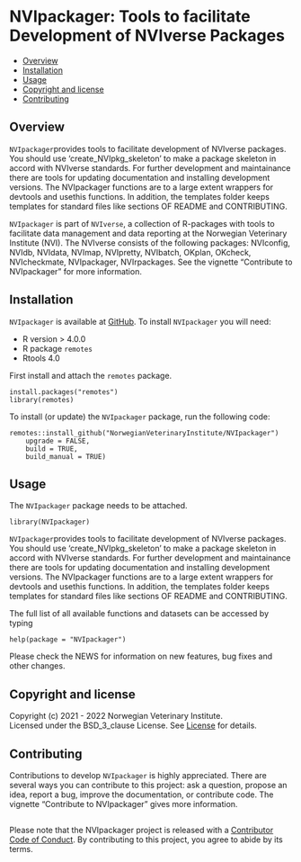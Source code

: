 # NVIpackager: Tools to facilitate Development of NVIverse Packages

<!-- README.md is generated from README.Rmd. Please edit that file -->

-   [Overview](#overview)
-   [Installation](#installation)
-   [Usage](#usage)
-   [Copyright and license](#copyright-and-license)
-   [Contributing](#contributing)

## Overview

`NVIpackager`provides tools to facilitate development of NVIverse
packages. You should use ‘create\_NVIpkg\_skeleton’ to make a package
skeleton in accord with NVIverse standards. For further development and
maintainance there are tools for updating documentation and installing
development versions. The NVIpackager functions are to a large extent
wrappers for devtools and usethis functions. In addition, the templates
folder keeps templates for standard files like sections OF README and
CONTRIBUTING.

`NVIpackager` is part of `NVIverse`, a collection of R-packages with
tools to facilitate data management and data reporting at the Norwegian
Veterinary Institute (NVI). The NVIverse consists of the following
packages: NVIconfig, NVIdb, NVIdata, NVImap, NVIpretty, NVIbatch,
OKplan, OKcheck, NVIcheckmate, NVIpackager, NVIrpackages. See the
vignette “Contribute to NVIpackager” for more information.

## Installation

`NVIpackager` is available at
[GitHub](https://github.com/NorwegianVeterinaryInstitute). To install
`NVIpackager` you will need:

-   R version > 4.0.0
-   R package `remotes`
-   Rtools 4.0

First install and attach the `remotes` package.

    install.packages("remotes")
    library(remotes)

To install (or update) the `NVIpackager` package, run the following
code:

    remotes::install_github("NorwegianVeterinaryInstitute/NVIpackager")
        upgrade = FALSE,
        build = TRUE,
        build_manual = TRUE)

## Usage

The `NVIpackager` package needs to be attached.

    library(NVIpackager)

`NVIpackager`provides tools to facilitate development of NVIverse
packages. You should use ‘create\_NVIpkg\_skeleton’ to make a package
skeleton in accord with NVIverse standards. For further development and
maintainance there are tools for updating documentation and installing
development versions. The NVIpackager functions are to a large extent
wrappers for devtools and usethis functions. In addition, the templates
folder keeps templates for standard files like sections OF README and
CONTRIBUTING.

The full list of all available functions and datasets can be accessed by
typing

    help(package = "NVIpackager")

Please check the NEWS for information on new features, bug fixes and
other changes.

## Copyright and license

Copyright (c) 2021 - 2022 Norwegian Veterinary Institute.  
Licensed under the BSD\_3\_clause License. See
[License](https://github.com/NorwegianVeterinaryInstitute/NVIpackager/blob/main/LICENSE)
for details.

## Contributing

Contributions to develop `NVIpackager` is highly appreciated. There are
several ways you can contribute to this project: ask a question, propose
an idea, report a bug, improve the documentation, or contribute code.
The vignette “Contribute to NVIpackager” gives more information.

## <!-- Code of conduct -->

Please note that the NVIpackager project is released with a [Contributor
Code of
Conduct](https://github.com/NorwegianVeterinaryInstitute/NVIpackager/blob/main/CODE_OF_CONDUCT.md).
By contributing to this project, you agree to abide by its terms.
